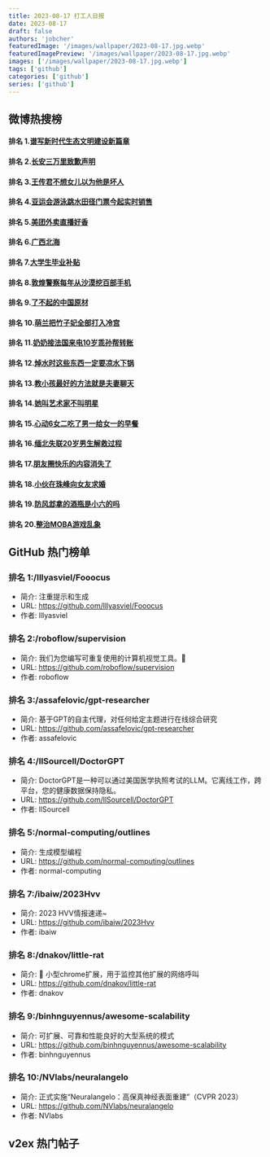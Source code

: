 ```yaml
---
title: 2023-08-17 打工人日报
date: 2023-08-17
draft: false
authors: 'jobcher'
featuredImage: '/images/wallpaper/2023-08-17.jpg.webp'
featuredImagePreview: '/images/wallpaper/2023-08-17.jpg.webp'
images: ['/images/wallpaper/2023-08-17.jpg.webp']
tags: ['github']
categories: ['github']
series: ['github']
---
```


## 微博热搜榜

#### 排名 1.[谱写新时代生态文明建设新篇章](https://s.weibo.com/weibo?q=谱写新时代生态文明建设新篇章)
#### 排名 2.[长安三万里致歉声明](https://s.weibo.com/weibo?q=长安三万里致歉声明)
#### 排名 3.[王传君不想女儿以为他是坏人](https://s.weibo.com/weibo?q=王传君不想女儿以为他是坏人)
#### 排名 4.[亚运会游泳跳水田径门票今起实时销售](https://s.weibo.com/weibo?q=亚运会游泳跳水田径门票今起实时销售)
#### 排名 5.[美团外卖直播好香](https://s.weibo.com/weibo?q=美团外卖直播好香)
#### 排名 6.[广西北海](https://s.weibo.com/weibo?q=广西北海)
#### 排名 7.[大学生毕业补贴](https://s.weibo.com/weibo?q=大学生毕业补贴)
#### 排名 8.[敦煌警察每年从沙漠挖百部手机](https://s.weibo.com/weibo?q=敦煌警察每年从沙漠挖百部手机)
#### 排名 9.[了不起的中国原材](https://s.weibo.com/weibo?q=了不起的中国原材)
#### 排名 10.[萌兰把竹子妃全部打入冷宫](https://s.weibo.com/weibo?q=萌兰把竹子妃全部打入冷宫)
#### 排名 11.[奶奶接法国来电10岁乖孙帮转账](https://s.weibo.com/weibo?q=奶奶接法国来电10岁乖孙帮转账)
#### 排名 12.[焯水时这些东西一定要凉水下锅](https://s.weibo.com/weibo?q=焯水时这些东西一定要凉水下锅)
#### 排名 13.[教小孩最好的方法就是夫妻聊天](https://s.weibo.com/weibo?q=教小孩最好的方法就是夫妻聊天)
#### 排名 14.[她叫艺术家不叫明星](https://s.weibo.com/weibo?q=她叫艺术家不叫明星)
#### 排名 15.[心动6女二吃了男一给女一的早餐](https://s.weibo.com/weibo?q=心动6女二吃了男一给女一的早餐)
#### 排名 16.[缅北失联20岁男生解救过程](https://s.weibo.com/weibo?q=缅北失联20岁男生解救过程)
#### 排名 17.[朋友圈快乐的内容消失了](https://s.weibo.com/weibo?q=朋友圈快乐的内容消失了)
#### 排名 18.[小伙在珠峰向女友求婚](https://s.weibo.com/weibo?q=小伙在珠峰向女友求婚)
#### 排名 19.[防风邶拿的酒瓶是小六的吗](https://s.weibo.com/weibo?q=防风邶拿的酒瓶是小六的吗)
#### 排名 20.[整治MOBA游戏乱象](https://s.weibo.com/weibo?q=整治MOBA游戏乱象)
## GitHub 热门榜单

### 排名 1:/lllyasviel/Fooocus
- 简介: 注重提示和生成
- URL: https://github.com/lllyasviel/Fooocus
- 作者: lllyasviel 

### 排名 2:/roboflow/supervision
- 简介: 我们为您编写可重复使用的计算机视觉工具。💜
- URL: https://github.com/roboflow/supervision
- 作者: roboflow 

### 排名 3:/assafelovic/gpt-researcher
- 简介: 基于GPT的自主代理，对任何给定主题进行在线综合研究
- URL: https://github.com/assafelovic/gpt-researcher
- 作者: assafelovic 

### 排名 4:/llSourcell/DoctorGPT
- 简介: DoctorGPT是一种可以通过美国医学执照考试的LLM。它离线工作，跨平台，您的健康数据保持隐私。
- URL: https://github.com/llSourcell/DoctorGPT
- 作者: llSourcell 

### 排名 5:/normal-computing/outlines
- 简介: 生成模型编程
- URL: https://github.com/normal-computing/outlines
- 作者: normal-computing 

### 排名 7:/ibaiw/2023Hvv
- 简介: 2023 HVV情报速递~
- URL: https://github.com/ibaiw/2023Hvv
- 作者: ibaiw 

### 排名 8:/dnakov/little-rat
- 简介: 🐀 小型chrome扩展，用于监控其他扩展的网络呼叫
- URL: https://github.com/dnakov/little-rat
- 作者: dnakov 

### 排名 9:/binhnguyennus/awesome-scalability
- 简介: 可扩展、可靠和性能良好的大型系统的模式
- URL: https://github.com/binhnguyennus/awesome-scalability
- 作者: binhnguyennus 

### 排名 10:/NVlabs/neuralangelo
- 简介: 正式实施“Neuralangelo：高保真神经表面重建”（CVPR 2023）
- URL: https://github.com/NVlabs/neuralangelo
- 作者: NVlabs 

## v2ex 热门帖子

